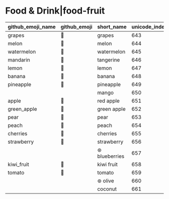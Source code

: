 # Food & Drink|food-fruit

|github_emoji_name|github_emoji|short_name|unicode_index|
|---|---|---|---|
|grapes|:grapes:|grapes|643|
|melon|:melon:|melon|644|
|watermelon|:watermelon:|watermelon|645|
|mandarin|:mandarin:|tangerine|646|
|lemon|:lemon:|lemon|647|
|banana|:banana:|banana|648|
|pineapple|:pineapple:|pineapple|649|
|||mango|650|
|apple|:apple:|red apple|651|
|green_apple|:green_apple:|green apple|652|
|pear|:pear:|pear|653|
|peach|:peach:|peach|654|
|cherries|:cherries:|cherries|655|
|strawberry|:strawberry:|strawberry|656|
|||⊛ blueberries|657|
|kiwi_fruit|:kiwi_fruit:|kiwi fruit|658|
|tomato|:tomato:|tomato|659|
|||⊛ olive|660|
|||coconut|661|
